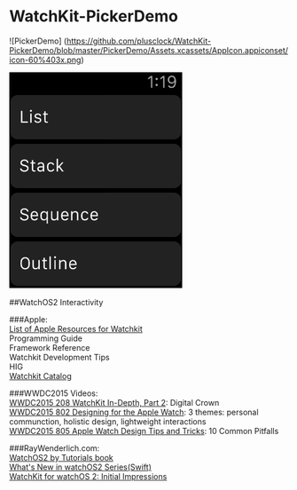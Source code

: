 # WatchKit-PickerDemo
![PickerDemo] (https://github.com/plusclock/WatchKit-PickerDemo/blob/master/PickerDemo/Assets.xcassets/AppIcon.appiconset/icon-60%403x.png) 

![pickerDemo](https://github.com/plusclock/WatchKit-PickerDemo/blob/master/pickerDemo.gif)

##WatchOS2 Interactivity

###Apple:  
[List of Apple Resources for Watchkit](https://developer.apple.com/watchkit/)  
Programming Guide  
Framework Reference  
Watchkit Development Tips  
HIG  
[Watchkit Catalog](https://developer.apple.com/library/ios/samplecode/WKInterfaceCatalog/Introduction/Intro.html)  


###WWDC2015 Videos:  
[WWDC2015 208 WatchKit In-Depth, Part 2](https://developer.apple.com/videos/play/wwdc2015-208/): Digital Crown  
[WWDC2015 802 Designing for the Apple Watch](https://developer.apple.com/videos/play/wwdc2015-802/): 3 themes: personal communction, holistic design, lightweight interactions  
[WWDC2015 805 Apple Watch Design Tips and Tricks](https://developer.apple.com/videos/play/wwdc2015-805/): 10 Common Pitfalls


###RayWenderlich.com:  
[WatchOS2 by Tutorials book](http://www.raywenderlich.com/store/watchos-2-by-tutorials)  
[What's New in watchOS2 Series(Swift)](http://www.raywenderlich.com/video-tutorials#watchos2)  
[WatchKit for watchOS 2: Initial Impressions](http://www.raywenderlich.com/108415/watchkit-for-watchos-2)  
